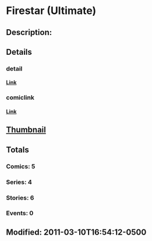 # Firestar (Ultimate)
## Description: 
## Details
### detail
#### [Link](http://marvel.com/characters/703/firestar?utm_campaign=apiRef&utm_source=225578a89fc76f3d20fbffda5d17a88d)
### comiclink
#### [Link](http://marvel.com/comics/characters/1011222/firestar_ultimate?utm_campaign=apiRef&utm_source=225578a89fc76f3d20fbffda5d17a88d)
## [Thumbnail](http://i.annihil.us/u/prod/marvel/i/mg/6/d0/4ce5a555585c6.jpg)
## Totals
### Comics: 5
### Series: 4
### Stories: 6
### Events: 0
## Modified: 2011-03-10T16:54:12-0500